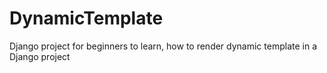 # DynamicTemplate
Django project for beginners to learn, how to render dynamic template in a Django project
